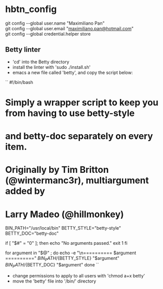 # hbtn_config

git config --global user.name "Maximiliano Pan"  
git config --global user.email "maximiliano.pan@hotmail.com"  
git config --global credential.helper store  

## Betty linter
- 'cd' into the Betty directory  
- install the linter with 'sudo ./install.sh'  
- emacs a new file called 'betty', and copy the script below: 

`` 
#!/bin/bash
# Simply a wrapper script to keep you from having to use betty-style
# and betty-doc separately on every item.
# Originally by Tim Britton (@wintermanc3r), multiargument added by
# Larry Madeo (@hillmonkey)

BIN_PATH="/usr/local/bin"
BETTY_STYLE="betty-style"
BETTY_DOC="betty-doc"

if [ "$#" = "0" ]; then
    echo "No arguments passed."
    exit 1
fi

for argument in "$@" ; do
    echo -e "\n========== $argument =========="
    ${BIN_PATH}/${BETTY_STYLE} "$argument"
    ${BIN_PATH}/${BETTY_DOC} "$argument"
done
´´
-  change permissions to apply to all users with 'chmod a+x betty'  
-  move the 'betty' file into '/bin/' directory  
